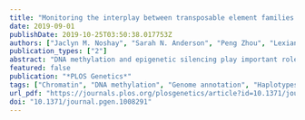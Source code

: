 ```yaml
---
title: "Monitoring the interplay between transposable element families and DNA methylation in maize"
date: 2019-09-01
publishDate: 2019-10-25T03:50:38.017753Z
authors: ["Jaclyn M. Noshay", "Sarah N. Anderson", "Peng Zhou", "Lexiang Ji", "William Ricci", "Zefu Lu", "Michelle C. Stitzer", "Peter A. Crisp", "Candice N. Hirsch", "Xiaoyu Zhang", "Robert J. Schmitz", "Nathan M. Springer"]
publication_types: ["2"]
abstract: "DNA methylation and epigenetic silencing play important roles in the regulation of transposable elements (TEs) in many eukaryotic genomes. A majority of the maize genome is derived from TEs that can be classified into different orders and families based on their mechanism of transposition and sequence similarity, respectively. TEs themselves are highly methylated and it can be tempting to view them as a single uniform group. However, the analysis of DNA methylation profiles in flanking regions provides evidence for distinct groups of chromatin properties at different TE families. These differences among TE families are reproducible in different tissues and different inbred lines. TE families with varying levels of DNA methylation in flanking regions also show distinct patterns of chromatin accessibility and modifications within the TEs. The differences in the patterns of DNA methylation flanking TE families arise from a combination of non-random insertion preferences of TE families, changes in DNA methylation triggered by the insertion of the TE and subsequent selection pressure. A set of nearly 70,000 TE polymorphisms among four assembled maize genomes were used to monitor the level of DNA methylation at haplotypes with and without the TE insertions. In many cases, TE families with high levels of DNA methylation in flanking sequence are enriched for insertions into highly methylated regions. The majority of the textgreater2,500 TE insertions into unmethylated regions result in changes in DNA methylation in haplotypes with the TE, suggesting the widespread potential for TE insertions to condition altered methylation in conserved regions of the genome. This study highlights the interplay between TEs and the methylome of a major crop species."
featured: false
publication: "*PLOS Genetics*"
tags: ["Chromatin", "DNA methylation", "Genome annotation", "Haplotypes", "Maize", "Methylation", "Plant genomics", "Transposable elements"]
url_pdf: "https://journals.plos.org/plosgenetics/article?id=10.1371/journal.pgen.1008291"
doi: "10.1371/journal.pgen.1008291"
---
```


